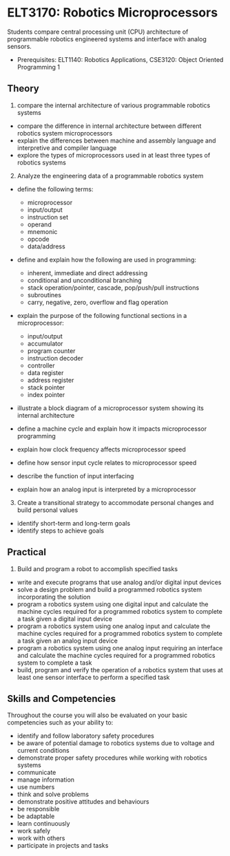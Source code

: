 # ELT3170: Robotics Microprocessors

Students compare central processing unit (CPU) architecture of programmable robotics engineered systems and interface with analog sensors.

* Prerequisites: ELT1140: Robotics Applications, CSE3120: Object Oriented Programming 1

## Theory

1. compare the internal architecture of various programmable robotics systems

* compare the difference in internal architecture between different robotics system microprocessors
* explain the differences between machine and assembly language and interpretive and compiler language
* explore the types of microprocessors used in at least three types of robotics systems

2. Analyze the engineering data of a programmable robotics system

* define the following terms:
    * microprocessor
    * input/output
    * instruction set
    * operand
    * mnemonic
    * opcode
    * data/address

* define and explain how the following are used in programming:
    * inherent, immediate and direct addressing
    * conditional and unconditional branching
    * stack operation/pointer, cascade, pop/push/pull instructions
    * subroutines
    * carry, negative, zero, overflow and flag operation

* explain the purpose of the following functional sections in a microprocessor:
    * input/output
    * accumulator
    * program counter
    * instruction decoder
    * controller
    * data register
    * address register
    * stack pointer
    * index pointer

* illustrate a block diagram of a microprocessor system showing its internal architecture
* define a machine cycle and explain how it impacts microprocessor programming
* explain how clock frequency affects microprocessor speed
* define how sensor input cycle relates to microprocessor speed
* describe the function of input interfacing
* explain how an analog input is interpreted by a microprocessor

3. Create a transitional strategy to accommodate personal changes and build personal values
* identify short-term and long-term goals
* identify steps to achieve goals

## Practical

1. Build and program a robot to accomplish specified tasks

* write and execute programs that use analog and/or digital input devices
* solve a design problem and build a programmed robotics system incorporating the solution
* program a robotics system using one digital input and calculate the machine cycles required for a programmed robotics system to complete a task given a digital input device
* program a robotics system using one analog input and calculate the machine cycles required for a programmed robotics system to complete a task given an analog input device
* program a robotics system using one analog input requiring an interface and calculate the machine cycles required for a programmed robotics system to complete a task
* build, program and verify the operation of a robotics system that uses at least one sensor interface to perform a specified task

## Skills and Competencies

Throughout the course you will also be evaluated on your basic competencies such as your ability to:

* identify and follow laboratory safety procedures
* be aware of potential damage to robotics systems due to voltage and current conditions
* demonstrate proper safety procedures while working with robotics systems
* communicate
* manage information
* use numbers
* think and solve problems
* demonstrate positive attitudes and behaviours
* be responsible
* be adaptable
* learn continuously
* work safely
* work with others
* participate in projects and tasks
